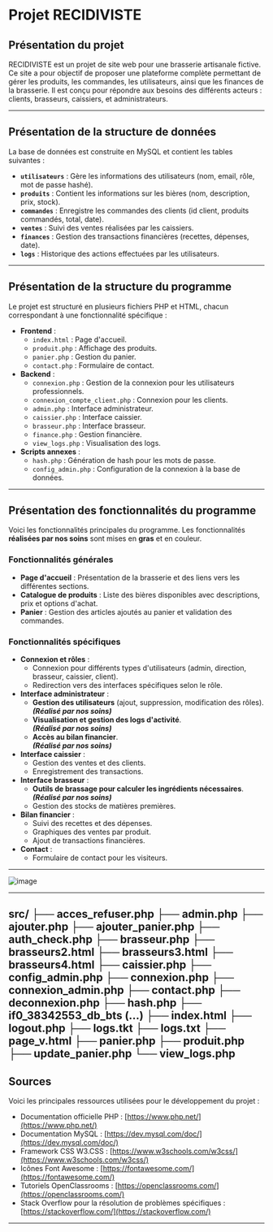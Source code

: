 # Projet RECIDIVISTE

## Présentation du projet
RECIDIVISTE est un projet de site web pour une brasserie artisanale fictive. Ce site a pour objectif de proposer une plateforme complète permettant de gérer les produits, les commandes, les utilisateurs, ainsi que les finances de la brasserie. Il est conçu pour répondre aux besoins des différents acteurs : clients, brasseurs, caissiers, et administrateurs.

---

## Présentation de la structure de données
La base de données est construite en MySQL et contient les tables suivantes :
- **`utilisateurs`** : Gère les informations des utilisateurs (nom, email, rôle, mot de passe hashé).
- **`produits`** : Contient les informations sur les bières (nom, description, prix, stock).
- **`commandes`** : Enregistre les commandes des clients (id client, produits commandés, total, date).
- **`ventes`** : Suivi des ventes réalisées par les caissiers.
- **`finances`** : Gestion des transactions financières (recettes, dépenses, date).
- **`logs`** : Historique des actions effectuées par les utilisateurs.

---

## Présentation de la structure du programme
Le projet est structuré en plusieurs fichiers PHP et HTML, chacun correspondant à une fonctionnalité spécifique :
- **Frontend** :
  - `index.html` : Page d'accueil.
  - `produit.php` : Affichage des produits.
  - `panier.php` : Gestion du panier.
  - `contact.php` : Formulaire de contact.
- **Backend** :
  - `connexion.php` : Gestion de la connexion pour les utilisateurs professionnels.
  - `connexion_compte_client.php` : Connexion pour les clients.
  - `admin.php` : Interface administrateur.
  - `caissier.php` : Interface caissier.
  - `brasseur.php` : Interface brasseur.
  - `finance.php` : Gestion financière.
  - `view_logs.php` : Visualisation des logs.
- **Scripts annexes** :
  - `hash.php` : Génération de hash pour les mots de passe.
  - `config_admin.php` : Configuration de la connexion à la base de données.

---

## Présentation des fonctionnalités du programme
Voici les fonctionnalités principales du programme. Les fonctionnalités **réalisées par nos soins** sont mises en **gras** et en couleur.

### Fonctionnalités générales
- **Page d'accueil** : Présentation de la brasserie et des liens vers les différentes sections.
- **Catalogue de produits** : Liste des bières disponibles avec descriptions, prix et options d'achat.
- **Panier** : Gestion des articles ajoutés au panier et validation des commandes.

### Fonctionnalités spécifiques
- **Connexion et rôles** :
  - Connexion pour différents types d'utilisateurs (admin, direction, brasseur, caissier, client).
  - Redirection vers des interfaces spécifiques selon le rôle.
- **Interface administrateur** :
  - **Gestion des utilisateurs** (ajout, suppression, modification des rôles).  
    ***(Réalisé par nos soins)***  
  - **Visualisation et gestion des logs d'activité**.  
    ***(Réalisé par nos soins)***  
  - **Accès au bilan financier**.  
    ***(Réalisé par nos soins)***
- **Interface caissier** :
  - Gestion des ventes et des clients.
  - Enregistrement des transactions.
- **Interface brasseur** :
  - **Outils de brassage pour calculer les ingrédients nécessaires**.  
    ***(Réalisé par nos soins)***  
  - Gestion des stocks de matières premières.
- **Bilan financier** :
  - Suivi des recettes et des dépenses.
  - Graphiques des ventes par produit.
  - Ajout de transactions financières.
- **Contact** :
  - Formulaire de contact pour les visiteurs.

---

![image](https://github.com/user-attachments/assets/0ab81147-6b13-4d1b-a6b3-1aff0a570d02)

---
src/
├── acces_refuser.php
├── admin.php
├── ajouter.php
├── ajouter_panier.php
├── auth_check.php
├── brasseur.php
├── brasseurs2.html
├── brasseurs3.html
├── brasseurs4.html
├── caissier.php
├── config_admin.php
├── connexion.php
├── connexion_admin.php
├── contact.php
├── deconnexion.php
├── hash.php
├── if0_38342553_db_bts (...)
├── index.html
├── logout.php
├── logs.tkt
├── logs.txt
├── page_v.html
├── panier.php
├── produit.php
├── update_panier.php
└── view_logs.php
---

## Sources
Voici les principales ressources utilisées pour le développement du projet :
- Documentation officielle PHP : [https://www.php.net/](https://www.php.net/)
- Documentation MySQL : [https://dev.mysql.com/doc/](https://dev.mysql.com/doc/)
- Framework CSS W3.CSS : [https://www.w3schools.com/w3css/](https://www.w3schools.com/w3css/)
- Icônes Font Awesome : [https://fontawesome.com/](https://fontawesome.com/)
- Tutoriels OpenClassrooms : [https://openclassrooms.com/](https://openclassrooms.com/)
- Stack Overflow pour la résolution de problèmes spécifiques : [https://stackoverflow.com/](https://stackoverflow.com/)

---


